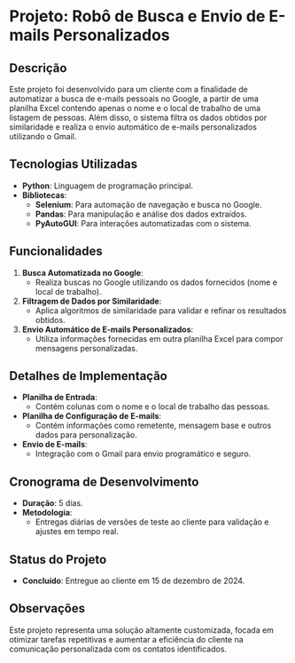 # Projeto: Robô de Busca e Envio de E-mails Personalizados

## Descrição
Este projeto foi desenvolvido para um cliente com a finalidade de automatizar a busca de e-mails pessoais no Google, a partir de uma planilha Excel contendo apenas o nome e o local de trabalho de uma listagem de pessoas. Além disso, o sistema filtra os dados obtidos por similaridade e realiza o envio automático de e-mails personalizados utilizando o Gmail.

## Tecnologias Utilizadas
- **Python**: Linguagem de programação principal.
- **Bibliotecas**:
  - **Selenium**: Para automação de navegação e busca no Google.
  - **Pandas**: Para manipulação e análise dos dados extraídos.
  - **PyAutoGUI**: Para interações automatizadas com o sistema.

## Funcionalidades
1. **Busca Automatizada no Google**:
   - Realiza buscas no Google utilizando os dados fornecidos (nome e local de trabalho).
2. **Filtragem de Dados por Similaridade**:
   - Aplica algoritmos de similaridade para validar e refinar os resultados obtidos.
3. **Envio Automático de E-mails Personalizados**:
   - Utiliza informações fornecidas em outra planilha Excel para compor mensagens personalizadas.

## Detalhes de Implementação
- **Planilha de Entrada**:
  - Contém colunas com o nome e o local de trabalho das pessoas.
- **Planilha de Configuração de E-mails**:
  - Contém informações como remetente, mensagem base e outros dados para personalização.
- **Envio de E-mails**:
  - Integração com o Gmail para envio programático e seguro.

## Cronograma de Desenvolvimento
- **Duração**: 5 dias.
- **Metodologia**:
  - Entregas diárias de versões de teste ao cliente para validação e ajustes em tempo real.

## Status do Projeto
- **Concluído**: Entregue ao cliente em 15 de dezembro de 2024.

## Observações
Este projeto representa uma solução altamente customizada, focada em otimizar tarefas repetitivas e aumentar a eficiência do cliente na comunicação personalizada com os contatos identificados.
